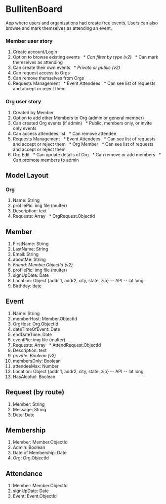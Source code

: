 # BullitenBoard
App where users and organizations had create free events. Users can also browse and mark themselves as attending an event.


### Member user story
1. Create account/Login
2. Option to browse existing events
&nbsp; * *Can filter by type (v2)* 
&nbsp; * Can mark themselves as attending
3. Can create their own events
&nbsp; * *Private or public (v2)*
4. Can request access to Orgs
5. Can remove themselves from Orgs
6. Requests Management
&nbsp; * Event Attendees
&nbsp; * Can see list of requests and accept or reject them

### Org user story
1. Created by Member
2. Option to add other Members to Org (admin or general member)
3. Can created Org events (if admin)
&nbsp; * Public, members only, or invite only events
4. Can access attendees list
&nbsp; * Can remove attendee
5. Requests Management
&nbsp; * Event Attendees
&nbsp; * Can see list of requests and accept or reject them
&nbsp; * Org Member 
&nbsp; * Can see list of requests and accept or reject them
6. Org Edit
&nbsp; * Can update details of Org
&nbsp; * Can remove or add members
&nbsp; * Can promote members to admin

## Model Layout

### Org
1. Name: String
2. profilePic: img file (multer)
3. Description: text
4. Requests: Array
&nbsp; * OrgRequest.ObjectId


## Member
1. FirstName: String
2. LastName: String
3. Email: String
4. aboutMe: String
5. *Friend: Member.ObjectId (v2)*
6. profilePic: img file (multer)
7. signUpDate: Date
8. Location: Object {addr 1, addr2, city, state, zip} -- API -- lat long
9. Birthday: date

## Event
1. Name: String
2. memberHost: Member.ObjectId
3. OrgHost: Org.ObjectId
4. dateTimeOfEvent: Date
5. endDateTime: Date 
6. eventPic: img file (multer)
7. Requests: Array
&nbsp; * AttendRequest.ObjectId
8. Description: text
9. *private: Boolean (v2)*
10. membersOnly: Boolean
11. attendeeMax: Number
12. Location: Object {addr 1, addr2, city, state, zip} -- API -- lat long
13. HasAlcohol: Boolean

## Request (by route)
1. Member: String
2. Message: String
3. Date: Date

## Membership
1. Member: Member.ObjectId
2. Admin: Boolean
3. Date of Membership: Date
4. Org: Org.ObjectId

## Attendance
1. Member: Member.ObjectId
2. signUpDate: Date
3. Event: Event.ObjectId
